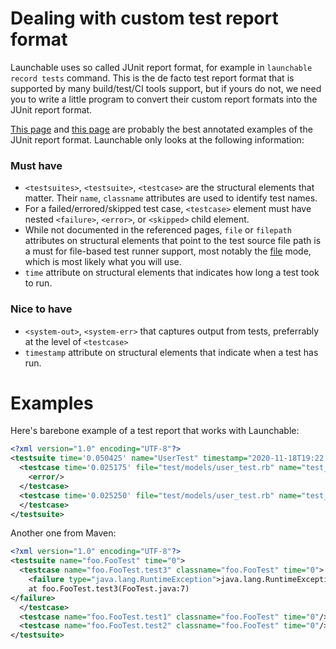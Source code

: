 # Dealing with custom test report format

Launchable uses so called JUnit report format, for example in `launchable record tests` command. This is the de facto test report format that is supported by many build/test/CI tools support, but if yours do not, we need you to write a little program to convert their custom report formats into the JUnit report format.

[This page](https://llg.cubic.org/docs/junit/) and [this page](https://help.catchsoftware.com/display/ET/JUnit+Format) are probably the best annotated examples of the JUnit report format. Launchable only looks at the following information:

### Must have
* `<testsuites>`, `<testsuite>`, `<testcase>` are the structural elements that matter. Their `name`, `classname` attributes are used to identify test names.
* For a failed/errored/skipped test case, `<testcase>` element must have nested `<failure>`, `<error>`, or `<skipped>` child element.
* While not documented in the referenced pages, `file` or `filepath` attributes on structural elements that point to the test source file path is a must for file-based test runner support, most notably the [file](file.md) mode, which is most likely what you will use.
* `time` attribute on structural elements that indicates how long a test took to run.

### Nice to have
* `<system-out>`, `<system-err>` that captures output from tests, preferrably at the level of `<testcase>`
*  `timestamp` attribute on structural elements that indicate when a test has run.

# Examples
Here's barebone example of a test report that works with Launchable:
```xml
<?xml version="1.0" encoding="UTF-8"?>
<testsuite time='0.050425' name="UserTest" timestamp="2020-11-18T19:22:24+09:00">
  <testcase time='0.025175' file="test/models/user_test.rb" name="test_should_save_user_with_name">
    <error/>
  </testcase>
  <testcase time='0.025250' file="test/models/user_test.rb" name="test_should_not_save_user_without_name">
  </testcase>
</testsuite>
```

Another one from Maven:
```xml
<?xml version="1.0" encoding="UTF-8"?>
<testsuite name="foo.FooTest" time="0">
  <testcase name="foo.FooTest.test3" classname="foo.FooTest" time="0">
    <failure type="java.lang.RuntimeException">java.lang.RuntimeException
	at foo.FooTest.test3(FooTest.java:7)
</failure>
  </testcase>
  <testcase name="foo.FooTest.test1" classname="foo.FooTest" time="0"/>
  <testcase name="foo.FooTest.test2" classname="foo.FooTest" time="0"/>
</testsuite>
```
